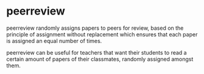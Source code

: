 # peerreview

peerreview randomly assigns papers to peers for review, based on the principle of assignment without replacement which ensures that each paper is assigned an equal number of times. 

peerreview can be useful for teachers that want their students to read a certain amount of papers of their classmates, randomly assigned amongst them.